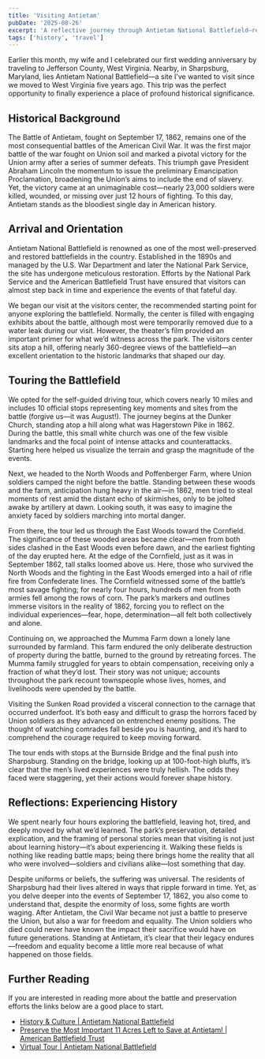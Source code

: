 ```yaml
---
title: 'Visiting Antietam'
pubDate: '2025-08-26'
excerpt: 'A reflective journey through Antietam National Battlefield—reliving history where it happened and discovering the enduring impact of the bloodiest day in American history'
tags: ['history', 'travel']
---
```


Earlier this month, my wife and I celebrated our first wedding anniversary by traveling to Jefferson County, West Virginia. Nearby, in Sharpsburg, Maryland, lies Antietam National Battlefield—a site I’ve wanted to visit since we moved to West Virginia five years ago. This trip was the perfect opportunity to finally experience a place of profound historical significance.

## Historical Background

The Battle of Antietam, fought on September 17, 1862, remains one of the most consequential battles of the American Civil War. It was the first major battle of the war fought on Union soil and marked a pivotal victory for the Union army after a series of summer defeats. This triumph gave President Abraham Lincoln the momentum to issue the preliminary Emancipation Proclamation, broadening the Union’s aims to include the end of slavery. Yet, the victory came at an unimaginable cost—nearly 23,000 soldiers were killed, wounded, or missing over just 12 hours of fighting. To this day, Antietam stands as the bloodiest single day in American history.

## Arrival and Orientation

Antietam National Battlefield is renowned as one of the most well-preserved and restored battlefields in the country. Established in the 1890s and managed by the U.S. War Department and later the National Park Service, the site has undergone meticulous restoration. Efforts by the National Park Service and the American Battlefield Trust have ensured that visitors can almost step back in time and experience the events of that fateful day.

We began our visit at the visitors center, the recommended starting point for anyone exploring the battlefield. Normally, the center is filled with engaging exhibits about the battle, although most were temporarily removed due to a water leak during our visit. However, the theater’s film provided an important primer for what we’d witness across the park. The visitors center sits atop a hill, offering nearly 360-degree views of the battlefield—an excellent orientation to the historic landmarks that shaped our day.

## Touring the Battlefield

We opted for the self-guided driving tour, which covers nearly 10 miles and includes 10 official stops representing key moments and sites from the battle (forgive us—it was August!). The journey begins at the Dunker Church, standing atop a hill along what was Hagerstown Pike in 1862. During the battle, this small white church was one of the few visible landmarks and the focal point of intense attacks and counterattacks. Starting here helped us visualize the terrain and grasp the magnitude of the events.

Next, we headed to the North Woods and Poffenberger Farm, where Union soldiers camped the night before the battle. Standing between these woods and the farm, anticipation hung heavy in the air—in 1862, men tried to steal moments of rest amid the distant echo of skirmishes, only to be jolted awake by artillery at dawn. Looking south, it was easy to imagine the anxiety faced by soldiers marching into mortal danger.

From there, the tour led us through the East Woods toward the Cornfield. The significance of these wooded areas became clear—men from both sides clashed in the East Woods even before dawn, and the earliest fighting of the day erupted here. At the edge of the Cornfield, just as it was in September 1862, tall stalks loomed above us. Here, those who survived the North Woods and the fighting in the East Woods emerged into a hail of rifle fire from Confederate lines. The Cornfield witnessed some of the battle’s most savage fighting; for nearly four hours, hundreds of men from both armies fell among the rows of corn. The park’s markers and outlines immerse visitors in the reality of 1862, forcing you to reflect on the individual experiences—fear, hope, determination—all felt both collectively and alone.

Continuing on, we approached the Mumma Farm down a lonely lane surrounded by farmland. This farm endured the only deliberate destruction of property during the battle, burned to the ground by retreating forces. The Mumma family struggled for years to obtain compensation, receiving only a fraction of what they’d lost. Their story was not unique; accounts throughout the park recount townspeople whose lives, homes, and livelihoods were upended by the battle.

Visiting the Sunken Road provided a visceral connection to the carnage that occurred underfoot. It’s both easy and difficult to grasp the horrors faced by Union soldiers as they advanced on entrenched enemy positions. The thought of watching comrades fall beside you is haunting, and it’s hard to comprehend the courage required to keep moving forward.

The tour ends with stops at the Burnside Bridge and the final push into Sharpsburg. Standing on the bridge, looking up at 100-foot-high bluffs, it’s clear that the men’s lived experiences were truly hellish. The odds they faced were staggering, yet their actions would forever shape history.

## Reflections: Experiencing History

We spent nearly four hours exploring the battlefield, leaving hot, tired, and deeply moved by what we’d learned. The park’s preservation, detailed explication, and the framing of personal stories mean that visiting is not just about learning history—it’s about experiencing it. Walking these fields is nothing like reading battle maps; being there brings home the reality that all who were involved—soldiers and civilians alike—lost something that day.

Despite uniforms or beliefs, the suffering was universal. The residents of Sharpsburg had their lives altered in ways that ripple forward in time. Yet, as you delve deeper into the events of September 17, 1862, you also come to understand that, despite the enormity of loss, some fights are worth waging. After Antietam, the Civil War became not just a battle to preserve the Union, but also a war for freedom and equality. The Union soldiers who died could never have known the impact their sacrifice would have on future generations. Standing at Antietam, it’s clear that their legacy endures—freedom and equality become a little more real because of what happened on those fields.

## Further Reading

If you are interested in reading more about the battle and preservation efforts the links below are a good place to start.

- [History & Culture | Antietam National Battlefield](https://www.nps.gov/anti/learn/historyculture/index.htm)
- [Preserve the Most Important 11 Acres Left to Save at Antietam! | American Battlefield Trust](https://www.battlefields.org/give/save-battlefields/preserve-most-important-11-acres-left-save-antietam)
- [Virtual Tour | Antietam National Battlefield](https://www.nps.gov/anti/learn/photosmultimedia/virtualtour.htm)
